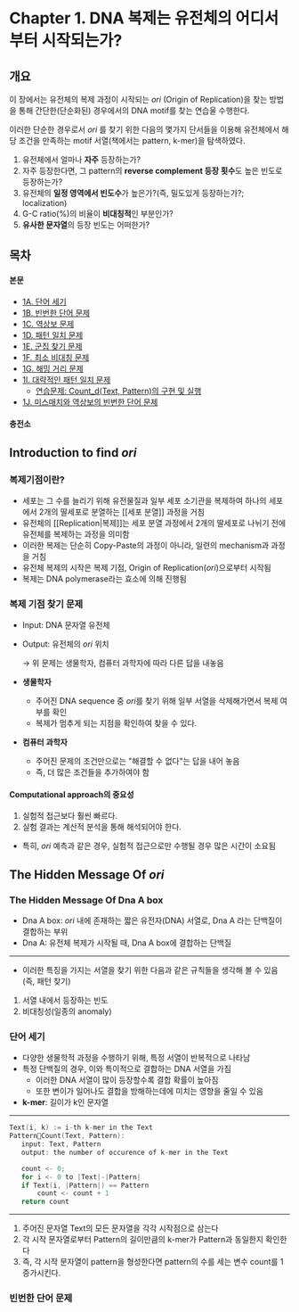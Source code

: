 # Chapter 1. DNA 복제는 유전체의 어디서부터 시작되는가?
## 개요
이 장에서는 유전체의 복제 과정이 시작되는 *ori* (Origin of Replication)을 찾는 방법을 통해 간단한(단순화된) 경우에서의 DNA motif를 찾는 연습울 수행한다.

이러한 단순한 경우로서 *ori* 를 찾기 위한 다음의 몇가지 단서들을 이용해 유전체에서 해당 조건을 만족하는 motif 서열(책에서는 pattern, k-mer)을 탐색하였다.

1. 유전체에서 얼마나 **자주** 등장하는가?
2. 자주 등장한다면, 그 pattern의 **reverse complement 등장 횟수**도 높은 빈도로 등장하는가?
3. 유전체의 **일정 영역에서 빈도수**가 높은가?(즉, 밀도있게 등장하는가?; localization)
4. G-C ratio(%)의 비율이 **비대칭적**인 부분인가?
5. **유사한 문자열**의 등장 빈도는 어떠한가?

## 목차
 #### 본문
 - [1A. 단어 세기](./1A.%20PatternCount.ipynb)
 - [1B. 빈번한 단어 문제](./1B.%20FrequentWords.ipynb)
 - [1C. 역상보 문제](./1C.%20ReverseComplement.ipynb)
 - [1D. 패턴 일치 문제](./1D.%20PatternOccurrence.ipynb)
 - [1E. 군집 찾기 문제](./1E.%20FindClumps.ipynb)
 - [1F. 최소 비대칭 문제](./1F.%20MinimizeSkew.ipynb)
 - [1G. 해밍 거리 문제](./1G.%20HammingDistance.ipynb)
 - [1I. 대략적인 패턴 일치 문제](./1H.%20NäivePatternMatiching.ipynb)
     - [연습문제: Count_d(Text, Pattern)의 구현 및 실행](./1I-Ex.%20ApproximatePatternCount.ipynb)
 - [1J. 미스매치와 역상보의 빈번한 단어 문제](./1J.%20MostFrequentPseudoPatternwithComplements.ipynb)

#### 충전소

## Introduction to find *ori* 
 ### 복제기점이란?
 - 세포는 그 수를 늘리기 위해 유전물질과 일부 세포 소기관을 복제하여 하나의 세포에서 2개의 딸세포로 분열하는 [[세포 분열]] 과정을 거침
 - 유전체의 [[Replication|복제]]는 세포 분열 과정에서 2개의 딸세포로 나뉘기 전에 유전체를 복제하는 과정을 의미함
 - 이러한 복제는 단순히 Copy-Paste의 과정이 아니라, 일련의 mechanism과 과정을 거침
 - 유전체 복제의 시작은 복제 기점, Origin of Replication(*ori*)으로부터 시작됨
 - 복제는 DNA polymerase라는 효소에 의해 진행됨

 ### 복제 기점 찾기 문제
 - Input: DNA 문자열 유전체
 - Output: 유전체의 *ori* 위치
 
    → 위 문제는 생물학자, 컴퓨터 과학자에 따라 다른 답을 내놓음

 - **생물학자**
    - 주어진 DNA sequence 중 *ori*를 찾기 위해 일부 서열을 삭제해가면서 복제 여부를 확인
	- 복제가 멈추게 되는 지점을 확인하여 찾을 수 있다.
 - **컴퓨터 과학자**
	- 주어진 문제의 조건만으로는 "해결할 수 없다"는 답을 내어 놓음
	- 즉, 더 많은 조건들을 추가하여야 함

 #### Computational approach의 중요성
 1. 실험적 접근보다 훨씬 빠르다.
 2. 실험 결과는 계산적 분석을 통해 해석되어야 한다.
 - 특히, *ori* 예측과 같은 경우, 실험적 접근으로만 수행될 경우 많은 시간이 소요됨

 ## The Hidden Message Of *ori*
 ### The Hidden Message Of Dna A box
 - Dna A box: *ori* 내에 존재하는 짧은 유전자(DNA) 서열로, Dna A 라는 단백질이 결합하는 부위
 - Dna A: 유전체 복제가 시작될 때, Dna A box에 결합하는 단백질

 ---
 - 이러한 특징을 가지는 서열을 찾기 위한 다음과 같은 규칙들을 생각해 볼 수 있음(즉, 패턴 찾기)
 1. 서열 내에서 등장하는 빈도
 2. 비대칭성(일종의 anomaly)
 ### 단어 세기
 - 다양한 생물학적 과정을 수행하기 위해, 특정 서열이 반복적으로 나타남
 - 특정 단백질의 경우, 이와 특이적으로 결합하는 DNA 서열을 가짐
    - 이러한 DNA 서열이 많이 등장할수록 결합 확률이 높아짐
	- 또한 변이가 일어나도 결합을 방해하는데에 미치는 영향을 줄일 수 있음
 - **k-mer**: 길이가 k인 문자열
 ---
 ```c
 Text(i, k) := i-th k-mer in the Text
 PatternCount(Text, Pattern):
	input: Text, Pattern
	output: the number of occurence of k-mer in the Text

	count <- 0;
	for i <- 0 to |Text|-|Pattern|
	if Text(i, |Pattern|) == Pattern 
		count <- count + 1
	return count
 ```
 ---
 1. 주어진 문자열 Text의 모든 문자열을 각각 시작점으로 삼는다
 2. 각 시작 문자열로부터 Pattern의 길이만큼의 k-mer가 Pattern과 동일한지 확인한다
 3. 즉, 각 시작 문자열이 pattern을 형성한다면 pattern의 수를 세는 변수 count를 1 증가시킨다.

### 빈번한 단어 문제